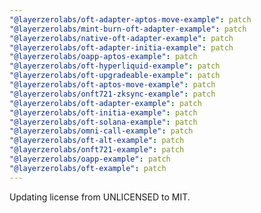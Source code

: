 ```yaml
---
"@layerzerolabs/oft-adapter-aptos-move-example": patch
"@layerzerolabs/mint-burn-oft-adapter-example": patch
"@layerzerolabs/native-oft-adapter-example": patch
"@layerzerolabs/oft-adapter-initia-example": patch
"@layerzerolabs/oapp-aptos-example": patch
"@layerzerolabs/oft-hyperliquid-example": patch
"@layerzerolabs/oft-upgradeable-example": patch
"@layerzerolabs/oft-aptos-move-example": patch
"@layerzerolabs/onft721-zksync-example": patch
"@layerzerolabs/oft-adapter-example": patch
"@layerzerolabs/oft-initia-example": patch
"@layerzerolabs/oft-solana-example": patch
"@layerzerolabs/omni-call-example": patch
"@layerzerolabs/oft-alt-example": patch
"@layerzerolabs/onft721-example": patch
"@layerzerolabs/oapp-example": patch
"@layerzerolabs/oft-example": patch
---
```


Updating license from UNLICENSED to MIT.
